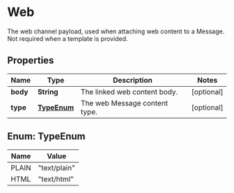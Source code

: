 

# Web

The web channel payload, used when attaching web content to a Message.  Not required when a template is provided.

## Properties

| Name | Type | Description | Notes |
|------------ | ------------- | ------------- | -------------|
|**body** | **String** | The linked web content body. |  [optional] |
|**type** | [**TypeEnum**](#TypeEnum) | The web Message content type. |  [optional] |



## Enum: TypeEnum

| Name | Value |
|---- | -----|
| PLAIN | &quot;text/plain&quot; |
| HTML | &quot;text/html&quot; |



